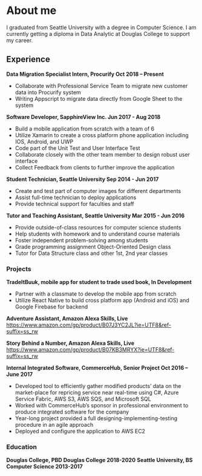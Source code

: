 # About me

I graduated from Seattle University with a degree in Computer Science. I am currently getting a diploma in Data Analytic at Douglas College to support my career.

## Experience

**Data Migration Specialist Intern, Procurify Oct 2018 – Present**
- Collaborate with Professional Service Team to migrate new customer data into Procurify system
- Writing Appscript to migrate data directly from Google Sheet to the system

**Software Developer, SapphireView Inc. Jun 2017 - Aug 2018**
- Build a mobile application from scratch with a team of 6
- Utilize Xamarin to create a cross platform phone application including IOS, Android, and UWP
- Code part of the Unit Test and User Interface Test 
- Collaborate closely with the other team member to design robust user interface
- Collect Feedback from clients to further improve the application

**Student Technician, Seattle University Sep 2014 - Jun 2017**
- Create and test part of computer images for different departments
- Assist full-time technician to deploy applications
- Provide technical support for faculties and staff

**Tutor and Teaching Assistant, Seattle University Mar 2015 - Jun 2016**
- Provide outside-of-class resources for computer science students
- Help students with homework and to understand course materials
- Foster independent problem-solving among students 
- Grade programming assignment Object-Oriented Design class
- Tutor for Data Structure class and other 1st, 2nd year classes

### Projects
**TradeItBuuk, mobile app for student to trade used book, In Development**
-	Partner with a classmate to develop the mobile app from scratch
-	Utilize React Native to build cross platform app (Android and iOS) and Google Firebase for backend

**Adventure Assistant, Amazon Alexa Skills, Live**<br/>
https://www.amazon.com/gp/product/B07J3YC2JL?ie=UTF8&ref-suffix=ss_rw

**Story Behind a Number, Amazon Alexa Skills, Live**<br/>
https://www.amazon.com/gp/product/B07KB3MRYX?ie=UTF8&ref-suffix=ss_rw

**Internal Integrated Software, CommerceHub, Senior Project Oct 2016 – June 2017**
-	Developed tool to efficiently gather modified products’ data on the market-place for repricing service near real-time using C#, Azure Service Fabric, AWS S3, AWS SQS, and Microsoft SQL
-	Worked with CommerceHub’s sponsor in professional environment to produce integrated software for the company
-	Year-long project provided a full designing-implementing-testing procedure in an agile approach
-	Deployed and configure the application to AWS EC2


### Education
**Douglas College, PBD Douglas College 2018-2020**
**Seattle University, BS Computer Science 2013-2017**
